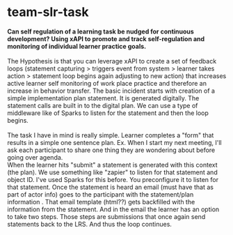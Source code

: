 # team-slr-task
**Can self regulation of a learning task be nudged for continuous development?  Using xAPI to promote and track self-regulation and monitoring of individual learner practice goals.**
<br>
<br>The Hypothesis is that you can leverage xAPI to create a set of feedback loops (statement capturing > triggers event from system > learner takes action > statement loop begins again adjusting to new action) that increases active learner self monitoring of work place practice and therefore an increase in behavior transfer.  The basic incident starts with creation of a simple implementation plan statement. It is generated digitally. The statement calls are built in to the digital plan. We can use a type of middleware like of Sparks to listen for the statement and then the loop begins.
<br>
<br>The task I have in mind is really simple. Learner completes a "form" that results in a simple one sentence plan. Ex. When I start my next meeting, I'll ask each participant to share one thing they are wondering about before going over agenda.     
When the learner hits "submit" a statement is generated with this context (the plan). We use something like "zapier" to listen for that statement and object ID. I've used Sparks for this before. You preconfigure it to listen for that statement.  Once the statement is heard an email (must have that as part of actor info) goes to the participant with the statement/plan information . That email template (html??) gets backfilled with the information from the statement. And in the email the learner has an option to take two steps. Those steps are submissions that once again send statements back to the LRS. And thus the loop continues.
